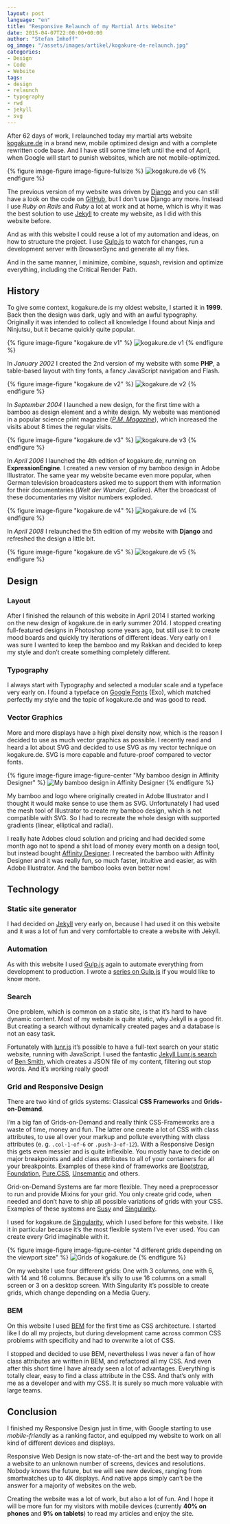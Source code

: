 ```yaml
---
layout: post
language: "en"
title: "Responsive Relaunch of my Martial Arts Website"
date: 2015-04-07T22:00:00+00:00
author: "Stefan Imhoff"
og_image: "/assets/images/artikel/kogakure-de-relaunch.jpg"
categories:
- Design
- Code
- Website
tags:
- design
- relaunch
- typography
- rwd
- jekyll
- svg
---
```


After 62 days of work, I relaunched today my martial arts website [kogakure.de](http://kogakure.de/) in a brand new, mobile optimized design and with a complete rewritten code base. And I have still some time left until the end of April, when Google will start to punish websites, which are not mobile-optimized.

{% figure image-figure image-figure-fullsize %}
<img src="{{ site.url }}/assets/images/artikel/kogakure-de-relaunch.jpg" alt="kogakure.de v6">
{% endfigure %}

The previous version of my website was driven by [Django](https://www.djangoproject.com/) and you can still have a look on the code on [GitHub](https://github.com/kogakure/kogakure.de-django), but I don’t use Django any more. Instead I use *Ruby on Rails* and *Ruby* a lot at work and at home, which is why it was the best solution to use [Jekyll](http://jekyllrb.com/) to create my website, as I did with this website before.

And as with this website I could reuse a lot of my automation and ideas, on how to structure the project. I use [Gulp.js](http://gulpjs.com/) to watch for changes, run a development server with BrowserSync and generate all my files.

And in the same manner, I minimize, combine, squash, revision and optimize everything, including the Critical Render Path.

## History

To give some context, kogakure.de is my oldest website, I started it in **1999**. Back then the design was dark, ugly and with an awful typography. Originally it was intended to collect all knowledge I found about Ninja and Ninjutsu, but it became quickly quite popular.

{% figure image-figure "kogakure.de v1" %}
<img src="{{ site.url }}/assets/images/artikel/kogakure-de-v1.jpg" alt="kogakure.de v1">
{% endfigure %}

In *January 2002* I created the 2nd version of my website with some **PHP**, a table-based layout with tiny fonts, a fancy JavaScript navigation and Flash.

{% figure image-figure "kogakure.de v2" %}
<img src="{{ site.url }}/assets/images/artikel/kogakure-de-v2.jpg" alt="kogakure.de v2">
{% endfigure %}

In *September 2004* I launched a new design, for the first time with a bamboo as design element and a white design. My website was mentioned in a popular science print magazine (<cite>[P.M. Magazine](http://www.pm-magazin.de/)</cite>), which increased the visits about 8 times the regular visits.

{% figure image-figure "kogakure.de v3" %}
<img src="{{ site.url }}/assets/images/artikel/kogakure-de-v3.jpg" alt="kogakure.de v3">
{% endfigure %}

In *April 2006* I launched the 4th edition of kogakure.de, running on **ExpressionEngine**. I created a new version of my bamboo design in Adobe Illustrator. The same year my website became even more popular, when German television broadcasters asked me to support them with information for their documentaries (<cite>Welt der Wunder</cite>, <cite>Galileo</cite>). After the broadcast of these documentaries my visitor numbers exploded.

{% figure image-figure "kogakure.de v4" %}
<img src="{{ site.url }}/assets/images/artikel/kogakure-de-v4.jpg" alt="kogakure.de v4">
{% endfigure %}

In *April 2008* I relaunched the 5th edition of my website with **Django** and refreshed the design a little bit.

{% figure image-figure "kogakure.de v5" %}
<img src="{{ site.url }}/assets/images/artikel/kogakure-de-v5.jpg" alt="kogakure.de v5">
{% endfigure %}

## Design

### Layout
After I finished the relaunch of this website in April 2014 I started working on the new design of kogakure.de in early summer 2014. I stopped creating full-featured designs in Photoshop some years ago, but still use it to create mood boards and quickly try iterations of different ideas. Very early on I was sure I wanted to keep the bamboo and my Rakkan and decided to keep my style and don’t create something completely different.

### Typography
I always start with Typography and selected a modular scale and  a typeface very early on. I found a typeface on [Google Fonts](http://www.google.com/fonts) (Exo), which matched perfectly my style and the topic of kogakure.de and was good to read.

### Vector Graphics
More and more displays have a high pixel density now, which is the reason I decided to use as much vector graphics as possible. I recently read and heard a lot about SVG and decided to use SVG as my vector technique on kogakure.de. SVG is more capable and future-proof compared to vector fonts.

{% figure image-figure image-figure-center "My bamboo design in Affinity Designer" %}
<img src="{{ site.url }}/assets/images/artikel/kogakure-de-bamboo-affinity-designer.jpg" alt="My bamboo design in Affinity Designer">
{% endfigure %}

My bamboo and logo where originally created in Adobe Illustrator and I thought it would make sense to use them as SVG. Unfortunately I had used the mesh tool of Illustrator to create my bamboo design, which is not compatible with SVG. So I had to recreate the whole design with supported gradients (linear, elliptical and radial).

I really hate Adobes cloud solution and pricing and had decided some month ago not to spend a shit load of money every month on a design tool, but instead bought [Affinity Designer](https://affinity.serif.com/). I recreated the bamboo with Affinity Designer and it was really fun, so much faster, intuitive and easier, as with Adobe Illustrator. And the bamboo looks even better now!

## Technology

### Static site generator
I had decided on [Jekyll](http://jekyllrb.com/) very early on, because I had used it on this website and it was a lot of fun and very comfortable to create a website with Jekyll.

### Automation
As with this website I used [Gulp.js](http://gulpjs.com/) again to automate everything from development to production. I wrote a [series on Gulp.js](/tag/gulp/) if you would like to know more.

### Search
One problem, which is common on a static site, is that it’s hard to have dynamic content. Most of my website is quite static, why Jekyll is a good fit. But creating a search without dynamically created pages and a database is not an easy task.

Fortunately with [lunr.js](http://lunrjs.com/) it’s possible to have a full-text search on your static website, running with JavaScript. I used the fantastic [Jekyll Lunr.js search](https://github.com/slashdotdash/jekyll-lunr-js-search) of [Ben Smith](https://github.com/slashdotdash), which creates a JSON file of my content, filtering out stop words. And it’s working really good!

### Grid and Responsive Design
There are two kind of grids systems: Classical **CSS Frameworks** and **Grids-on-Demand**.

I’m a big fan of Grids-on-Demand and really think CSS-Frameworks are a waste of time, money and fun. The latter one create a lot of CSS with class attributes, to use all over your markup and pollute everything with class attributes (e. g. `.col-1-of-6` or `.push-3-of-12`). With a Responsive Design this gets even messier and is quite inflexible. You mostly have to decide on major breakpoints and add class attributes to all of your containers for all your breakpoints. Examples of these kind of frameworks are [Bootstrap](http://getbootstrap.com/), [Foundation](http://foundation.zurb.com/), [Pure.CSS](http://purecss.io/), [Unsemantic](http://unsemantic.com/) and others.

Grid-on-Demand Systems are far more flexible. They need a preprocessor to run and provide Mixins for your grid. You only create grid code, when needed and don’t have to ship all possible variations of grids with your CSS. Examples of these systems are [Susy](http://susy.oddbird.net/) and [Singularity](http://singularity.gs/).

I used for kogakure.de [Singularity](http://singularity.gs/), which I used before for this website. I like it in particular because it’s the most flexible system I’ve ever used. You can create every Grid imaginable with it.

{% figure image-figure image-figure-center "4 different grids depending on the viewport size" %}
<img src="{{ site.url }}/assets/images/artikel/kogakure-de-grids.jpg" alt="Grids of kogakure.de">
{% endfigure %}

On my website I use four different grids: One with 3 columns, one with 6, with 14 and 16 columns. Because it’s silly to use 16 columns on a small screen or 3 on a desktop screen. With Singularity it’s possible to create grids, which change depending on a Media Query.

### BEM
On this website I used [BEM](https://en.bem.info/) for the first time as CSS architecture. I started like I do all my projects, but during development came across common CSS problems with specificity and had to overwrite a lot of CSS.

I stopped and decided to use BEM, nevertheless I was never a fan of how class attributes are written in BEM, and refactored all my CSS. And even after this short time I have already seen a lot of advantages. Everything is totally clear, easy to find a class attribute in the CSS. And that’s only with me as a developer and with my CSS. It is surely so much more valuable with large teams.

## Conclusion
I finished my Responsive Design just in time, with Google starting to use *mobile-friendly* as a ranking factor, and equipped my website to work on all kind of different devices and displays.

Responsive Web Design is now state-of-the-art and the best way to provide a website to an unknown number of screens, devices and resolutions. Nobody knows the future, but we will see new devices, ranging from smartwatches up to 4K displays. And native apps simply can’t be the answer for a majority of websites on the web.

Creating the website was a lot of work, but also a lot of fun. And I hope it will be more fun for my visitors with mobile devices (currently **40% on phones** and **9% on tablets**) to read my articles and enjoy the site.
